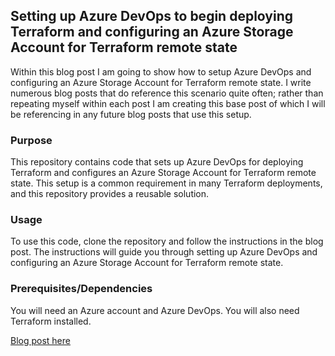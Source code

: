 ## Setting up Azure DevOps to begin deploying Terraform and configuring an Azure Storage Account for Terraform remote state

Within this blog post I am going to show how to setup Azure DevOps and configuring an Azure Storage Account for Terraform remote state. I write numerous blog posts that do reference this scenario quite often; rather than repeating myself within each post I am creating this base post of which I will be referencing in any future blog posts that use this setup.

### Purpose
This repository contains code that sets up Azure DevOps for deploying Terraform and configures an Azure Storage Account for Terraform remote state. This setup is a common requirement in many Terraform deployments, and this repository provides a reusable solution.

### Usage
To use this code, clone the repository and follow the instructions in the blog post. The instructions will guide you through setting up Azure DevOps and configuring an Azure Storage Account for Terraform remote state.

### Prerequisites/Dependencies
You will need an Azure account and Azure DevOps. You will also need Terraform installed.

[Blog post here](https://thomasthornton.cloud/2022/01/24/setting-up-azure-devops-to-begin-deploying-terraform-and-configuring-an-azure-storage-account-for-terraform-remote-state/)